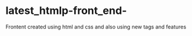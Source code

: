 # latest_htmlp-front_end-
Frontent created using html and css and also 
using new tags and features
